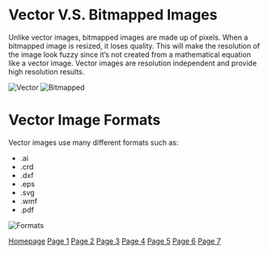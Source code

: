 # Vector V.S. Bitmapped Images

Unlike vector images, bitmapped images are made up of pixels. When a bitmapped image is resized, it loses quality. This will make the resolution of the image look fuzzy since it’s not created from a mathematical equation like a vector image. Vector images are resolution independent and provide high resolution results.   

![Vector](https://user-images.githubusercontent.com/89413296/145122646-303bd3ca-f487-42af-9db2-b13f28b2b12b.PNG)
![Bitmapped](https://user-images.githubusercontent.com/89413296/145123363-8fc09825-e561-4618-a93a-8eb3c1f260e9.PNG)

# Vector Image Formats 

Vector images use many different formats such as:

* .ai
* .crd
* .dxf
* .eps
* .svg
* .wmf
* .pdf

![Formats](https://www.shutterstock.com/blog/wp-content/uploads/sites/5/2018/06/Vector-Files_File-Formats.jpg) 

[Homepage](README.md) [Page 1](page1.md) [Page 2](page2.md) [Page 3](page3.md) [Page 4](page4.md) [Page 5](page5.md) [Page 6](page6.md) [Page 7](page7.md)
